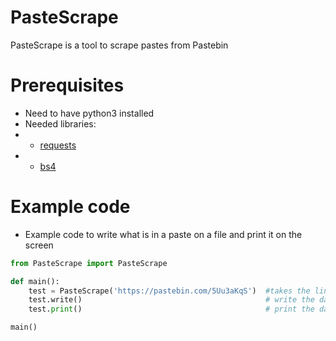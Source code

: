 # PasteScrape
PasteScrape is a tool to scrape pastes from Pastebin

# Prerequisites
- Need to have python3 installed
- Needed libraries:
- - [requests]( http://docs.python-requests.org/en/master/)
- - [bs4](https://www.crummy.com/software/BeautifulSoup/bs4/doc/)

# Example code
- Example code to write what is in a paste on a file and print it on the screen
``` python
from PasteScrape import PasteScrape

def main():
    test = PasteScrape('https://pastebin.com/5Uu3aKqS')  #takes the link of the paste you want to scrap
    test.write()                                         # write the data on a file
    test.print()                                         # print the data on the screen

main()

```
